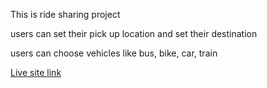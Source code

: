 This is ride sharing project

users can set their pick up location and set their destination

users can choose vehicles like bus, bike, car, train

[Live site link](https://happy-riding-4023c.web.app/)